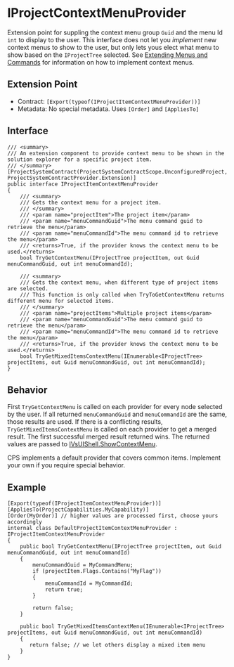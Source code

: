# IProjectContextMenuProvider

Extension point for suppling the context menu group `Guid` and the menu Id `int` to display
to the user. This interface does not let you _implement_ new context menus to show to the
user, but only lets yous elect what menu to show based on the `IProjectTree` selected.
See [Extending Menus and Commands](https://msdn.microsoft.com/en-us/library/bb165937.aspx)
for information on how to implement context menus.

## Extension Point

* Contract: `[Export(typeof(IProjectItemContextMenuProvider))]`
* Metadata: No special metadata. Uses `[Order]` and `[AppliesTo]`

## Interface

``` CSharp
/// <summary>
/// An extension component to provide context menu to be shown in the solution explorer for a specific project item.
/// </summary>
[ProjectSystemContract(ProjectSystemContractScope.UnconfiguredProject, ProjectSystemContractProvider.Extension)]
public interface IProjectItemContextMenuProvider
{
    /// <summary>
    /// Gets the context menu for a project item.
    /// </summary>
    /// <param name="projectItem">The project item</param>
    /// <param name="menuCommandGuid">The menu command guid to retrieve the menu</param>
    /// <param name="menuCommandId">The menu command id to retrieve the menu</param>
    /// <returns>True, if the provider knows the context menu to be used.</returns>
    bool TryGetContextMenu(IProjectTree projectItem, out Guid menuCommandGuid, out int menuCommandId);

    /// <summary>
    /// Gets the context menu, when different type of project items are selected.
    /// This function is only called when TryToGetContextMenu returns different menu for selected items.
    /// </summary>
    /// <param name="projectItems">Multiple project items</param>
    /// <param name="menuCommandGuid">The menu command guid to retrieve the menu</param>
    /// <param name="menuCommandId">The menu command id to retrieve the menu</param>
    /// <returns>True, if the provider knows the context menu to be used.</returns>
    bool TryGetMixedItemsContextMenu(IEnumerable<IProjectTree> projectItems, out Guid menuCommandGuid, out int menuCommandId);
}
```

## Behavior

First `TryGetContextMenu` is called on each provider for every node selected by the user.
If all returned `menuCommandGuid` and `menuCommandId` are the same, those results are used.
If there is a conflicting results, `TryGetMixedItemsContextMenu` is called on each provider
to get a merged result. The first successful merged result returned wins. The returned
values are passed to [IVsUIShell.ShowContextMenu](https://msdn.microsoft.com/en-us/library/microsoft.visualstudio.shell.interop.ivsuishell.showcontextmenu.aspx).

CPS implements a default provider that covers common items. Implement your own if you require
special behavior.

## Example

``` CSharp
[Export(typeof(IProjectItemContextMenuProvider))]
[AppliesTo(ProjectCapabilities.MyCapability)]
[Order(MyOrder)] // higher values are processed first, choose yours accordingly
internal class DefaultProjectItemContextMenuProvider : IProjectItemContextMenuProvider
{
    public bool TryGetContextMenu(IProjectTree projectItem, out Guid menuCommandGuid, out int menuCommandId)
    {
        menuCommandGuid = MyCommandMenu;
        if (projectItem.Flags.Contains("MyFlag"))
        {
            menuCommandId = MyCommandId;
            return true;
        }

        return false;
    }

    public bool TryGetMixedItemsContextMenu(IEnumerable<IProjectTree> projectItems, out Guid menuCommandGuid, out int menuCommandId)
    {
       return false; // we let others display a mixed item menu
    }
}
```